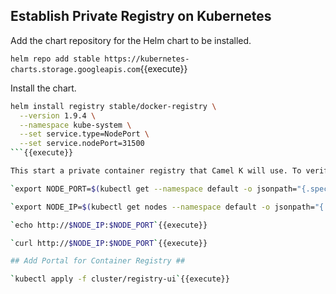 ## Establish Private Registry on Kubernetes ##

Add the chart repository for the Helm chart to be installed.

`helm repo add stable https://kubernetes-charts.storage.googleapis.com`{{execute}}

Install the chart.

```bash
helm install registry stable/docker-registry \
  --version 1.9.4 \
  --namespace kube-system \
  --set service.type=NodePort \
  --set service.nodePort=31500
```{{execute}}

This start a private container registry that Camel K will use. To verify it is accessible find the IP and PORT of the service:

`export NODE_PORT=$(kubectl get --namespace default -o jsonpath="{.spec.ports[0].nodePort}" services registry-docker-registry)`{{execute}}

`export NODE_IP=$(kubectl get nodes --namespace default -o jsonpath="{.items[0].status.addresses[0].address}")`{{execute}}

`echo http://$NODE_IP:$NODE_PORT`{{execute}}

`curl http://$NODE_IP:$NODE_PORT`{{execute}}

## Add Portal for Container Registry ##

`kubectl apply -f cluster/registry-ui`{{execute}}
